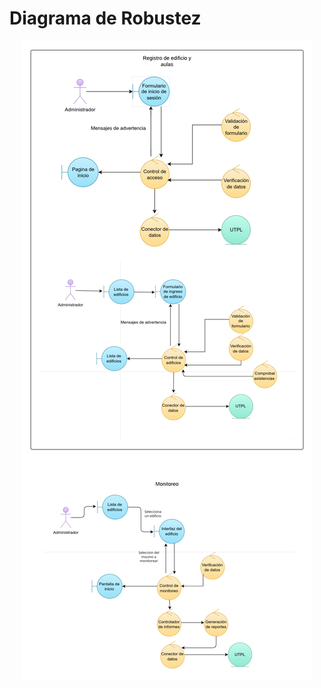 <h1>Diagrama de Robustez</h1>

<p align="center">
  <img src="Contenido/Diagrama de Robustez/Diagrama de Robustez.png" alt="Mapa de Capacidades">
</p>
